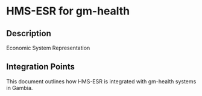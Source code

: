 # HMS-ESR for gm-health

## Description

Economic System Representation

## Integration Points

This document outlines how HMS-ESR is integrated with gm-health systems in Gambia.
